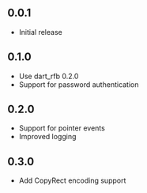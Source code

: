 ## 0.0.1

- Initial release

## 0.1.0

- Use dart_rfb 0.2.0
- Support for password authentication

## 0.2.0

- Support for pointer events
- Improved logging

## 0.3.0

- Add CopyRect encoding support
